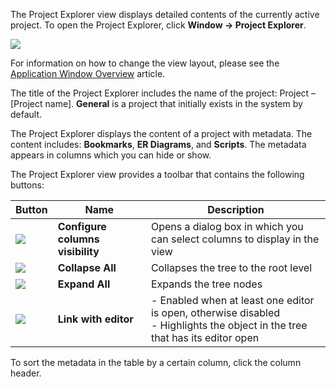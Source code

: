 The Project Explorer view displays detailed contents of the currently active project. To open the Project Explorer, click **Window -> Project Explorer**.

<img src="https://www.dropbox.com/s/p2bcslp2rd2qcht/Project%20Explorer%20view.png?raw=1"/>

For information on how to change the view layout, please see the [Application Window Overview](https://github.com/serge-rider/dbeaver/wiki/Application-Window-Overview) article.

The title of the Project Explorer includes the name of the project: Project – [Project name]. **General** is a project that initially exists in the system by default.

The Project Explorer displays the content of a project with metadata. The content includes: **Bookmarks**, **ER Diagrams**, and **Scripts**. The metadata appears in columns which you can hide or show.

The Project Explorer view provides a toolbar that contains the following buttons:

Button|Name|Description
------|----|-----------
<img src="https://www.dropbox.com/s/4piduear4xb6qkl/Columns%20visibility%20button.png?raw=1"/>|**Configure columns visibility**|Opens a dialog box in which you can select columns to display in the view
<img src="https://www.dropbox.com/s/jg92vpaegfm8alz/Collapse%20All%20icon.png?raw=1"/>|**Collapse All**|Collapses the tree to the root level
<img src="https://www.dropbox.com/s/6s5bu4czspsb5px/Expand%20All%20button.png?raw=1"/>|**Expand All**| Expands the tree nodes
<img src="https://www.dropbox.com/s/8ctcn4vmkfex5zt/Link%20with%20editor%20icon.png?raw=1"/>|**Link with editor**|- Enabled when at least one editor is open, otherwise disabled<br/>- Highlights the object in the tree that has its editor open

To sort the metadata in the table by a certain column, click the column header.
